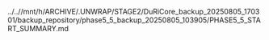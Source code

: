 ../..//mnt/h/ARCHIVE/.UNWRAP/STAGE2/DuRiCore_backup_20250805_170301/backup_repository/phase5_5_backup_20250805_103905/PHASE5_5_START_SUMMARY.md